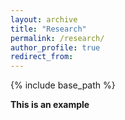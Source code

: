 ```yaml
---
layout: archive
title: "Research"
permalink: /research/
author_profile: true
redirect_from:
---
```


{% include base_path %}

**This is an example**
